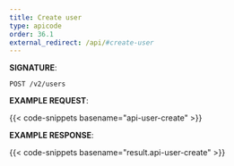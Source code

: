```yaml
---
title: Create user
type: apicode
order: 36.1
external_redirect: /api/#create-user
---
```


**SIGNATURE**:

`POST /v2/users`

**EXAMPLE REQUEST**:

{{< code-snippets basename="api-user-create" >}}

**EXAMPLE RESPONSE**:

{{< code-snippets basename="result.api-user-create" >}}
